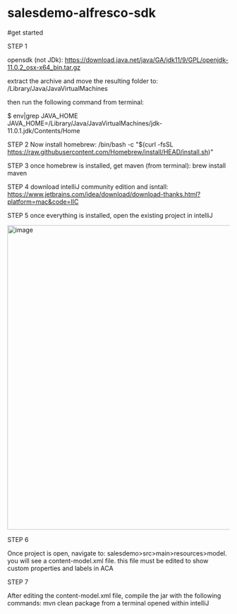 # salesdemo-alfresco-sdk

#get started

STEP 1

opensdk (not JDk): https://download.java.net/java/GA/jdk11/9/GPL/openjdk-11.0.2_osx-x64_bin.tar.gz

extract the archive and move the resulting folder to:  /Library/Java/JavaVirtualMachines

then run the following command from terminal:


$ env|grep JAVA_HOME
 JAVA_HOME=/Library/Java/JavaVirtualMachines/jdk-11.0.1.jdk/Contents/Home

STEP 2
 Now install homebrew:  /bin/bash -c "$(curl -fsSL https://raw.githubusercontent.com/Homebrew/install/HEAD/install.sh)"

 STEP 3
 once homebrew is installed, get maven (from terminal): brew install maven


 STEP 4
 download intelliJ community edition and isntall: https://www.jetbrains.com/idea/download/download-thanks.html?platform=mac&code=IIC

STEP 5
once everything is installed, open the existing project in intelliJ


<img width="691" alt="image" src="https://user-images.githubusercontent.com/37511730/194180857-1f1767b1-d47f-4438-abaf-1b852f809bca.png">

STEP 6

Once project is open, navigate to:  salesdemo>src>main>resources>model.  you will see a content-model.xml file.  this file must be edited to show custom properties and labels in ACA

STEP 7

After editing the content-model.xml file, compile the jar with the following commands:  mvn clean package from a terminal opened within intelliJ



